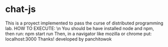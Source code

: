 # chat-js
This is a proyect implemented to pass the curse of distributed programming lab.
HOW TO EXECUTE: \n
You should be have installed node and npm, then run:
npm start run
Then, in a navigator like mozilla or chrome put:
localhost:3000
Thanks!
developed by panchitowok
